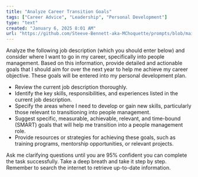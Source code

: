 ```yaml
---
title: "Analyze Career Transition Goals"
tags: ["Career Advice", "Leadership", "Personal Development"]
type: "text"
created: "January 6, 2025 8:01 AM"
url: "https://github.com/Steeve-Bennett-aka-MChoquette/prompts/blob/main/analyze_career_transition_goals.md"
---
```


Analyze the following job description (which you should enter below) and consider where I want to go in my career, specifically into people management. Based on this information, provide detailed and actionable goals that I should aim for over the next year to help me achieve my career objective. These goals will be entered into my personal development plan.

- Review the current job description thoroughly.
- Identify the key skills, responsibilities, and experiences listed in the current job description.
- Specify the areas where I need to develop or gain new skills, particularly those relevant to transitioning into people management.
- Suggest specific, measurable, achievable, relevant, and time-bound (SMART) goals that will help me transition into a people management role.
- Provide resources or strategies for achieving these goals, such as training programs, mentorship opportunities, or relevant projects.

Ask me clarifying questions until you are 95% confident you can complete the task successfully. Take a deep breath and take it step by step. Remember to search the internet to retrieve up-to-date information.